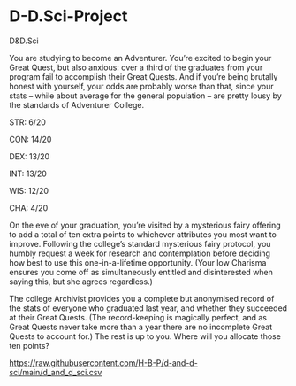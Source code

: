 # D-D.Sci-Project

D&D.Sci

You are studying to become an Adventurer. You’re excited to begin your Great Quest, but also anxious: over a third of the graduates from your program fail to accomplish their Great Quests. And if you’re being brutally honest with yourself, your odds are probably worse than that, since your stats – while about average for the general population – are pretty lousy by the standards of Adventurer College.

STR: 6/20

CON: 14/20

DEX: 13/20

INT: 13/20

WIS: 12/20

CHA: 4/20

On the eve of your graduation, you’re visited by a mysterious fairy offering to add a total of ten extra points to whichever attributes you most want to improve. Following the college’s standard mysterious fairy protocol, you humbly request a week for research and contemplation before deciding how best to use this one-in-a-lifetime opportunity. (Your low Charisma ensures you come off as simultaneously entitled and disinterested when saying this, but she agrees regardless.)

The college Archivist provides you a complete but anonymised record of the stats of everyone who graduated last year, and whether they succeeded at their Great Quests. (The record-keeping is magically perfect, and as Great Quests never take more than a year there are no incomplete Great Quests to account for.) The rest is up to you. Where will you allocate those ten points?

https://raw.githubusercontent.com/H-B-P/d-and-d-sci/main/d_and_d_sci.csv
